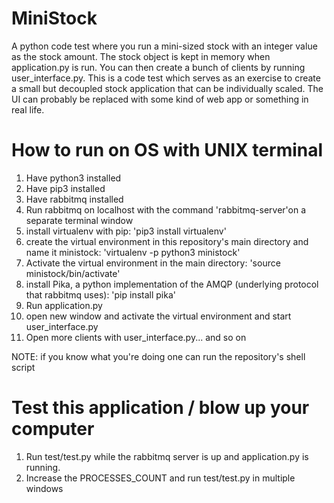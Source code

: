# MiniStock

A python code test where you run a mini-sized stock with an integer value as the stock amount. The stock object is kept
in memory when application.py is run. You can then create a bunch of clients by running user_interface.py. This is a 
code test which serves as an exercise to create a small but decoupled stock application that can be individually scaled.
The UI can probably be replaced with some kind of web app or something in real life.

# How to run on OS with UNIX terminal

1. Have python3 installed
2. Have pip3 installed
3. Have rabbitmq installed
4. Run rabbitmq on localhost with the command 'rabbitmq-server'on a separate terminal window
5. install virtualenv with pip: 'pip3 install virtualenv' 
6. create the virtual environment in this repository's main directory and name it ministock: 'virtualenv -p python3 ministock'
7. Activate the virtual environment in the main directory: 'source ministock/bin/activate'
8. install Pika, a python implementation of the AMQP (underlying protocol that rabbitmq uses): 'pip install pika'
9. Run application.py
10. open new window and activate the virtual environment and start user_interface.py
11. Open more clients with user_interface.py... and so on

NOTE: if you know what you're doing one can run the repository's shell script 

# Test this application / blow up your computer
1. Run test/test.py while the rabbitmq server is up and application.py is running.
2. Increase the PROCESSES_COUNT and run test/test.py in multiple windows
